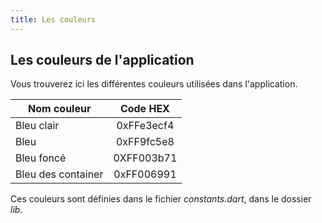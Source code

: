 ```yaml
---
title: Les couleurs
---
```


## Les couleurs de l'application  

Vous trouverez ici les différentes couleurs utilisées dans l'application.  

| Nom couleur  | Code HEX       |
| -------------|:-------------: |
| Bleu clair   | 0xFFe3ecf4     |
| Bleu         | 0xFF9fc5e8     |
| Bleu foncé   | 0XFF003b71     |
| Bleu des container | 0xFF006991 |

Ces couleurs sont définies dans le fichier _constants.dart_, dans le dossier _lib_.  